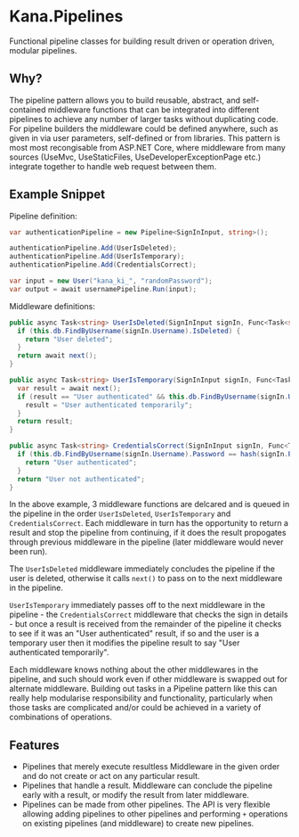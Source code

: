 # Kana.Pipelines
Functional pipeline classes for building result driven or operation driven, modular pipelines. 

## Why?

The pipeline pattern allows you to build reusable, abstract, and self-contained middleware functions that can be integrated into different pipelines to achieve any number of larger tasks without duplicating code. For pipeline builders the middleware could be defined anywhere, such as given in via user parameters, self-defined or from libraries. This pattern is most most recongisable from ASP.NET Core, where middleware from many sources (UseMvc, UseStaticFiles, UseDeveloperExceptionPage etc.) integrate together to handle web request between them. 

## Example Snippet

Pipeline definition:

```csharp
var authenticationPipeline = new Pipeline<SignInInput, string>();

authenticationPipeline.Add(UserIsDeleted);
authenticationPipeline.Add(UserIsTemporary);
authenticationPipeline.Add(CredentialsCorrect);

var input = new User("kana_ki_", "randomPassword");
var output = await usernamePipeline.Run(input);
```

Middleware definitions:

```csharp
public async Task<string> UserIsDeleted(SignInInput signIn, Func<Task<string>> next) {
  if (this.db.FindByUsername(signIn.Username).IsDeleted) {
    return "User deleted";
  }
  return await next();
}

public async Task<string> UserIsTemporary(SignInInput signIn, Func<Task<string>> next) {
  var result = await next();
  if (result == "User authenticated" && this.db.FindByUsername(signIn.Username).IsTemporary) {
    result = "User authenticated temporarily";
  }
  return result;
}

public async Task<string> CredentialsCorrect(SignInInput signIn, Func<Task<string>> next) {
  if (this.db.FindByUsername(signIn.Username).Password == hash(signIn.Password)) {
    return "User authenticated";
  }
  return "User not authenticated";
}
```

In the above example, 3 middleware functions are delcared and is queued in the pipeline in the order `UserIsDeleted`, `UserIsTemporary` and `CredentialsCorrect`. Each middleware in turn has the opportunity to return a result and stop the pipeline from continuing, if it does the result propogates through previous middleware in the pipeline (later middleware would never been run). 

The `UserIsDeleted` middleware immediately concludes the pipeline if the user is deleted, otherwise it calls `next()` to pass on to the next middleware in the pipeline. 

`UserIsTemporary` immediately passes off to the next middleware in the pipeline - the `CredentialsCorrect` middleware that checks the sign in details - but once a result is received from the remainder of the pipeline it checks to see if it was an "User authenticated" result, if so and the user is a temporary user then it modifies the pipeline result to say "User authenticated temporarily". 

Each middleware knows nothing about the other middlewares in the pipeline, and such should work even if other middleware is swapped out for alternate middleware. Building out tasks in a Pipeline pattern like this can really help modularise responsibility and functionality, particularly when those tasks are complicated and/or could be achieved in a variety of combinations of operations. 

## Features

 - Pipelines that merely execute resultless Middleware in the given order and do not create or act on any particular result. 
 - Pipelines that handle a result. Middleware can conclude the pipeline early with a result, or modify the result from later middleware. 
 - Pipelines can be made from other pipelines. The API is very flexible allowing adding pipelines to other pipelines and performing `+` operations on existing pipelines (and middleware) to create new pipelines. 

